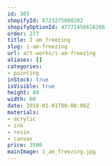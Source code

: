 ```yaml
---
id: 305
shopifyId: 8723275088202
shopifyOptionId: 47772456616266
order: 277
title: I am freezing
slug: i-am-freezing
url: art-works/i-am-freezing
aliases: []
categories:
- painting
inStock: true
isVisible: true
height: 80
width: 60
date: 2018-01-01T00:00:00Z
materials:
- acrylic
- ink
- resin
- canvas
price: 3500
mainImage: i_am_freezing.jpg
---
```

